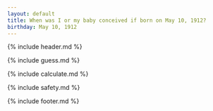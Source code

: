```yaml
---
layout: default
title: When was I or my baby conceived if born on May 10, 1912?
birthday: May 10, 1912
---
```


{% include header.md %}

{% include guess.md %}

{% include calculate.md %}

{% include safety.md %}

{% include footer.md %}



